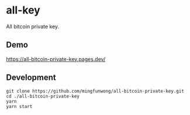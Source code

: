 # all-key

All bitcoin private key.

## Demo

https://all-bitcoin-private-key.pages.dev/

## Development

```
git clone https://github.com/mingfunwong/all-bitcoin-private-key.git
cd ./all-bitcoin-private-key
yarn
yarn start
```
